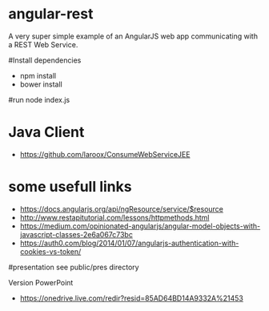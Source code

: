 # angular-rest
A very super simple example of an AngularJS web app communicating with a REST Web Service.

#Install dependencies
* npm install
* bower install

#run
node index.js

# Java Client
* https://github.com/laroox/ConsumeWebServiceJEE

# some usefull links
* https://docs.angularjs.org/api/ngResource/service/$resource
* http://www.restapitutorial.com/lessons/httpmethods.html
* https://medium.com/opinionated-angularjs/angular-model-objects-with-javascript-classes-2e6a067c73bc
* https://auth0.com/blog/2014/01/07/angularjs-authentication-with-cookies-vs-token/


#presentation
see public/pres directory

Version PowerPoint
* https://onedrive.live.com/redir?resid=85AD64BD14A9332A%21453